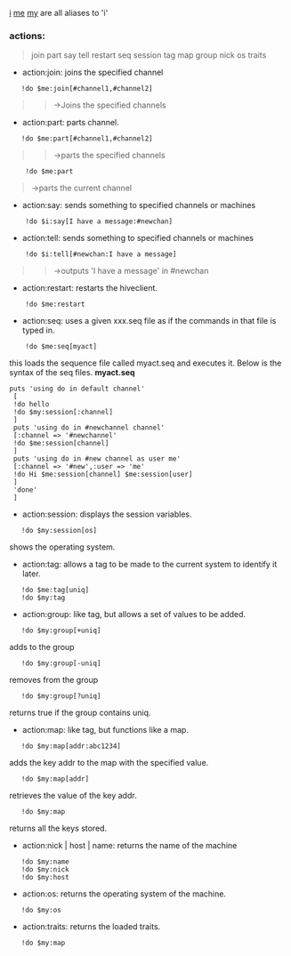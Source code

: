[i](i.md) [me](i.md) [my](i.md)
are all aliases to 'i'

### actions: ###
> join part say tell restart seq session tag map group nick os traits


  * action:join:
joins the specified channel
```
   !do $me:join[#channel1,#channel2]
```
> > ->Joins the specified channels

  * action:part:
parts channel.
```
   !do $me:part[#channel1,#channel2]
```
> > ->parts the specified channels

```
    !do $me:part
```

> ->parts the current channel

  * action:say:
sends something to specified channels or machines
```
    !do $i:say[I have a message:#newchan]
```

  * action:tell:
sends something to specified channels or machines
```
    !do $i:tell[#newchan:I have a message]
```
> > ->outputs 'I have a message' in #newchan

  * action:restart:
restarts the hiveclient.
```
    !do $me:restart
```

  * action:seq:
uses a given xxx.seq file as if the commands in that file is typed in.
```
    !do $me:seq[myact]
```

this loads the sequence file called myact.seq and executes it. Below is the syntax of the seq files.
**myact.seq**
```
puts 'using do in default channel'
 [
 !do hello
 !do $my:session[:channel]
 ]
 puts 'using do in #newchannel channel'
 [:channel => '#newchannel'
 !do $me:session[channel]
 ]
 puts 'using do in #new channel as user me'
 [:channel => '#new',:user => 'me'
 !do Hi $me:session[channel] $me:session[user]
 ]
 'done'
 ]
```

  * action:session:
displays the session variables.
```
   !do $my:session[os]
```
shows the operating system.

  * action:tag:
allows a tag to be made to the current system to identify it later.
```
   !do $me:tag[uniq]
   !do $my:tag
```

  * action:group:
like tag, but allows a set of values to be added.

```
   !do $my:group[+uniq]
```
adds to the group

```
   !do $my:group[-uniq]
```
removes from the group

```
   !do $my:group[?uniq]
```
returns true if the group contains uniq.

  * action:map:
like tag, but functions like a map.

```
   !do $my:map[addr:abc1234]
```
adds the key addr to the map with the specified value.

```
   !do $my:map[addr]
```
retrieves the value of the key addr.

```
   !do $my:map
```
returns all the keys stored.

  * action:nick | host | name:
returns the name of the machine
```
   !do $my:name
   !do $my:nick
   !do $my:host
```


  * action:os:
returns the operating system of the machine.
```
   !do $my:os
```

  * action:traits:
returns the loaded traits.
```
   !do $my:map
```